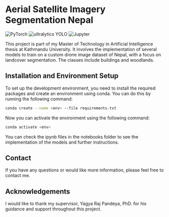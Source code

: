 # Aerial Satellite Imagery Segmentation Nepal

![PyTorch](https://upload.wikimedia.org/wikipedia/commons/thumb/1/10/PyTorch_logo_icon.svg/128px-PyTorch_logo_icon.svg.png)
![ultralytics YOLO](https://assets-global.website-files.com/646dd1f1a3703e451ba81ecc/64994922cf2a6385a4bf4489_UltralyticsYOLO_mark_blue.svg)
![Jupyter](https://jupyter.org/assets/logos/rectanglelogo-greytext-orangebody-greymoons.svg)

This project is part of my Master of Technology in Artificial Intelligence thesis at Kathmandu University. It involves the implementation of several models to train on a custom drone image dataset of Nepal, with a focus on landcover segmentation. The classes include buildings and woodlands.

## Installation and Environment Setup

To set up the development environment, you need to install the required packages and create an environment using conda. You can do this by running the following command:

```bash
conda create --name <env> --file requirements.txt
```

Now you can activate the environment using the following command:

```bash
conda activate <env>
```

You can check the ipynb files in the notebooks folder to see the implementation of the models and further instructions.

## Contact

If you have any questions or would like more information, please feel free to contact me.

## Acknowledgements

I would like to thank my supervisor, Yagya Raj Pandeya, PhD.  for his guidance and support throughout this project.